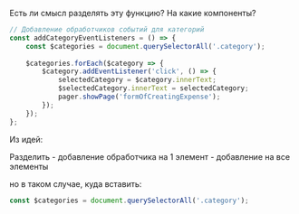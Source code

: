 Есть ли смысл разделять эту функцию?
На какие компоненты?

```js
// Добавление обработчиков событий для категорий
const addCategoryEventListeners = () => {
    const $categories = document.querySelectorAll('.category');
    
    $categories.forEach($category => {
        $category.addEventListener('click', () => {
            selectedCategory = $category.innerText;
            $selectedCategory.innerText = selectedCategory;
            pager.showPage('formOfCreatingExpense');
        });
    });
};
```

Из идей:

Разделить 
    - добавление обработчика на 1 элемент 
    - добавление на все элементы

но в таком случае, куда вставить:
```js
const $categories = document.querySelectorAll('.category');
```

